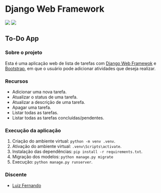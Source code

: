 # Django Web Framework
![](https://img.shields.io/badge/django-v.3.2.6-brightgreen)  ![](https://img.shields.io/badge/bootstrap-v.5.1.0-blueviolet)

## To-Do App

### Sobre o projeto
Esta é uma aplicação web de lista de tarefas com [Django Web Framewok](https://www.djangoproject.com/) e [Bootstrap](https://getbootstrap.com/), em que o usuário pode adicionar atividades que deseja realizar.

### Recursos
  * Adicionar uma nova tarefa.
  * Atualizar o status de uma tarefa.
  * Atualizar a descrição de uma tarefa.
  * Apagar uma tarefa.
  * Listar todas as tarefas.
  * Listar todas as tarefas concluídas/pendentes.

### Execução da aplicação
  1. Criação do ambiente virtual: `python -m venv .venv`.
  2. Ativação do ambiente virtual: `.venv\Scripts\activate`.
  3. Instalação das dependências: `pip install -r requirements.txt`.
  4. Migração dos modelos: `python manage.py migrate`
  5. Execução: `python manage.py runserver`.

### Discente
  * [Luiz Fernando](https://github.com/lfnd0/)